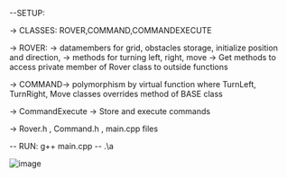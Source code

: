 --SETUP:

->  CLASSES: ROVER,COMMAND,COMMANDEXECUTE
  
->  ROVER: -> datamembers for grid, obstacles storage, initialize position and direction,
             -> methods for turning left, right, move
             -> Get methods to access private member of Rover class to outside functions
    
->  COMMAND-> polymorphism by virtual function where TurnLeft, TurnRight, Move classes overrides method of BASE class

->  CommandExecute -> Store and execute commands

-> Rover.h , Command.h , main.cpp files 

-- RUN: g++ main.cpp
--      .\a 


![image](https://github.com/Harshal142003/Mars_Rover_EI/assets/104431704/93d04c12-c5a2-4028-951e-0a117d00d453)
